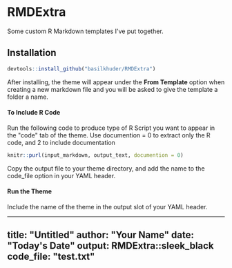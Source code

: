 # RMDExtra
Some custom R Markdown templates I've put together.

<h2>Installation</h2>

```r
devtools::install_github("basilkhuder/RMDExtra")
```

After installing, the theme will appear under the <b>From Template</b> option when creating a new markdown file and you will be asked to give the template a folder a name. 

<h4> To Include R Code </h4>
Run the following code to produce type of R Script you want to appear in the "code" tab of the theme. Use documention = 0 to extract only the R code, and 2 to include documentation

```r
knitr::purl(input_markdown, output_text, documention = 0)
```

Copy the output file to your theme directory, and add the name to the code_file option in your YAML header. 

<h4> Run the Theme </h4> 
Include the name of the theme in the output slot of your YAML header. 

---
title: "Untitled"
author: "Your Name"
date: "Today's Date"
output: RMDExtra::sleek_black
code_file: "test.txt"
---
